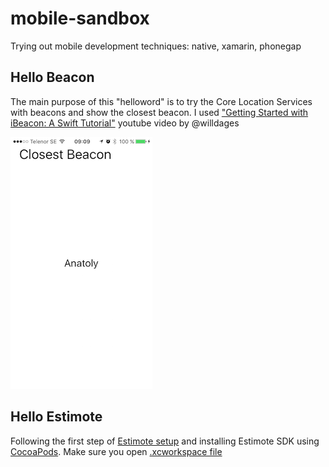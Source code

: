# mobile-sandbox
Trying out mobile development techniques: native, xamarin, phonegap

## Hello Beacon
The main purpose of this "helloword" is to try the Core Location Services with beacons and show the closest beacon. I used ["Getting Started with iBeacon: A Swift Tutorial"](https://www.youtube.com/watch?v=3jJiqzbzutU) youtube video by @willdages

![Closest Beacon](screenshots/hellobeacon-001.png?raw=true "Hello Beacon")

## Hello Estimote
Following the first step of [Estimote setup](http://developer.estimote.com/ibeacon/tutorial/part-1-setting-up/) and installing Estimote SDK using [CocoaPods](https://guides.cocoapods.org/using/using-cocoapods.html). Make sure you open [.xcworkspace file](http://stackoverflow.com/a/14225575/632117)
